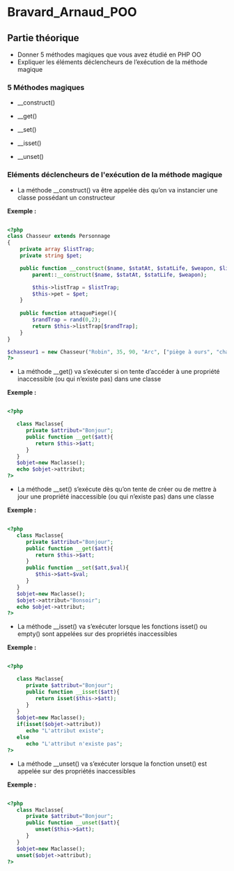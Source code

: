 # Bravard_Arnaud_POO

## Partie théorique 

- Donner 5 méthodes magiques que vous avez étudié en PHP OO
- Expliquer les éléments déclencheurs de l’exécution de la méthode magique 


### 5 Méthodes magiques

- __construct()

- __get()

- __set()

- __isset()

- __unset()


### Eléments déclencheurs de l'exécution de la méthode magique

- La méthode __construct() va être appelée dès qu’on va instancier une classe possédant un constructeur

**Exemple :**
```php

<?php
class Chasseur extends Personnage
{
    private array $listTrap;
    private string $pet;

    public function __construct($name, $statAt, $statLife, $weapon, $listTrap, $pet){
        parent::__construct($name, $statAt, $statLife, $weapon);

        $this->listTrap = $listTrap;
        $this->pet = $pet;
    }        
    
    public function attaquePiege(){
        $randTrap = rand(0,2);
        return $this->listTrap[$randTrap];
    }
}

$chasseur1 = new Chasseur("Robin", 35, 90, "Arc", ["piège à ours", "chausse-trape", "poison"], "Potit chien");
?>
```


- La méthode __get() va s’exécuter si on tente d’accéder à une propriété inaccessible (ou qui n’existe pas) dans une
classe

**Exemple :**
```php

<?php

   class Maclasse{
      private $attribut="Bonjour";
      public function __get($att){
         return $this->$att;
      }
   }
   $objet=new Maclasse();
   echo $objet->attribut;
?>
```


- La méthode __set() s’exécute dès qu’on tente de créer ou de mettre à jour une propriété inaccessible (ou qui n’existe pas) dans une classe

**Exemple :**
```php

<?php
   class Maclasse{
      private $attribut="Bonjour";
      public function __get($att){
         return $this->$att;
      }
      public function __set($att,$val){
         $this->$att=$val;
      }
   }
   $objet=new Maclasse();
   $objet->attribut="Bonsoir";
   echo $objet->attribut;
?>
```


- La méthode __isset() va s’exécuter lorsque les fonctions isset() ou empty() sont appelées sur des propriétés inaccessibles

**Exemple :**
```php

<?php

   class Maclasse{
      private $attribut="Bonjour";
      public function __isset($att){
         return isset($this->$att);
      }
   }
   $objet=new Maclasse();
   if(isset($objet->attribut))
      echo "L'attribut existe";
   else
      echo "L'attribut n'existe pas";
?>
```


- La méthode __unset() va s’exécuter lorsque la fonction unset() est appelée sur des propriétés inaccessibles

**Exemple :**
```php

<?php
   class Maclasse{
      private $attribut="Bonjour";
      public function __unset($att){
         unset($this->$att);
      }
   }
   $objet=new Maclasse();
   unset($objet->attribut);
?>
```